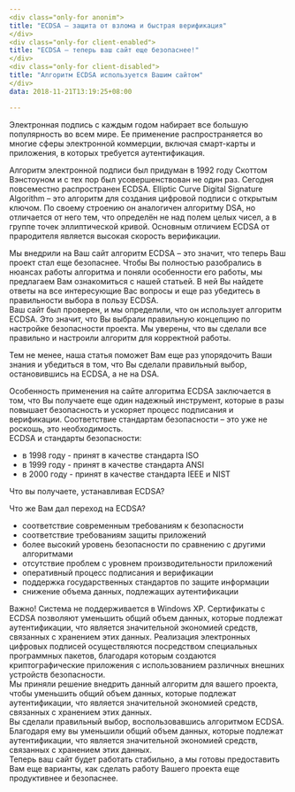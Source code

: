 ```yaml
---
<div class="only-for anonim">
title: "ECDSA – защита от взлома и быстрая верификация"
</div>
<div class="only-for client-enabled">
title: "ECDSA – теперь ваш сайт еще безопаснее!"
</div>
<div class="only-for client-disabled">
title: "Алгоритм ECDSA используется Вашим сайтом"
</div>
data: 2018-11-21T13:19:25+08:00

---
```

 <div class="only-for anonim">
 Электронная подпись с каждым годом набирает все большую популярность во всем мире. Ее применение распространяется во многие сферы электронной коммерции, включая смарт-карты и приложения, в которых требуется аутентификация.

 Алгоритм электронной подписи был придуман в 1992 году Скоттом Вэнстоуном и с тех пор был усовершенствован не один раз. Сегодня повсеместно распространен ECDSA. Elliptic Curve Digital Signature Algorithm – это алгоритм для создания цифровой подписи с открытым ключом. По своему строению он аналогичен алгоритму DSA, но отличается от него тем, что определён не над полем целых чисел, а в группе точек эллиптической кривой. Основным отличием ECDSA от прародителя является высокая скорость верификации.
 </div>

 <div class="only-for client-enabled">
 Мы внедрили на Ваш сайт алгоритм ECDSA – это значит, что теперь Ваш проект стал еще безопаснее. Чтобы Вы полностью разобрались в нюансах работы алгоритма и поняли особенности его работы, мы предлагаем Вам ознакомиться с нашей статьей. В ней Вы найдете ответы на все интересующие Вас вопросы и еще раз убедитесь в правильности выбора в пользу ECDSA.
 </div>

 <div class="only-for client-disabled">
 Ваш сайт был проверен, и мы определили, что он использует алгоритм ECDSA.  Это значит, что Вы выбрали правильную концепцию по настройке безопасности проекта. Мы уверены, что вы сделали все правильно и настроили алгоритм для корректной работы.

 Тем не менее, наша статья поможет Вам еще раз упорядочить Ваши знания и убедиться в том, что Вы сделали правильный выбор, остановившись на ECDSA, а не на DSA.
 </div>

 <div class="only-for client-enabled client-disabled">
 Особенность применения на сайте алгоритма ECDSA заключается в том, что Вы получаете еще один надежный инструмент, которые в разы повышает безопасность и ускоряет процесс подписания и верификации. Соответствие стандартам безопасности – это уже не роскошь, это необходимость.
 </div>

 <div class="only-for anonim">
 ECDSA и стандарты безопасности:

- в 1998 году - принят в качестве стандарта ISO
- в 1999 году - принят в качестве стандарта ANSI
- в 2000 году - принят в качестве стандарта IEEE и NIST

 Что вы получаете, устанавливая ECDSA?
 </div>

 <div class="only-for client-enabled client-disabled">
 Что же Вам дал переход на ECDSA?
 </div>

- соответствие современным требованиям к безопасности 
- соответствие требованиям защиты приложений
- более высокий уровень безопасности по сравнению с другими алгоритмами 
- отсутствие проблем с уровнем производительности приложений
- оперативный процесс подписания и верификации
- поддержка государственных стандартов по защите информации
- снижение объема данных, подлежащих аутентификации 

<div class="only-for anonim">
Важно! Система не поддерживается в Windows XP.
Сертификаты с ECDSA позволяют уменьшить общий объем данных, которые подлежат аутентификации, что является значительной экономией средств, связанных с хранением этих данных.
Реализация электронных цифровых подписей осуществляются посредством специальных программных пакетов, благодаря которым создаются криптографические приложения с использованием различных внешних устройств безопасности.
</div>

<div class="only-for client-enabled">
Мы приняли решение внедрить данный алгоритм для вашего проекта, чтобы уменьшить общий объем данных, которые подлежат аутентификации, что является значительной экономией средств, связанных с хранением этих данных.
</div>
<div class="only-for client-disabled">
Вы сделали правильный выбор, воспользовавшись алгоритмом ECDSA. Благодаря ему вы уменьшили общий объем данных, которые подлежат аутентификации, что является значительной экономией средств, связанных с хранением этих данных.
</div>
<div class="only-for client-enabled client-disabled">
Теперь ваш сайт будет работать стабильно, а мы готовы предоставить Вам еще варианты, как сделать работу Вашего проекта еще продуктивнее и безопаснее. 
</div>
